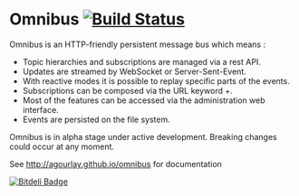Omnibus  [![Build Status](https://travis-ci.org/agourlay/omnibus.png?branch=master)](https://travis-ci.org/agourlay/omnibus)
=========

Omnibus is an HTTP-friendly persistent message bus which means :

- Topic hierarchies and subscriptions are managed via a rest API.
- Updates are streamed by WebSocket or Server-Sent-Event.
- With reactive modes it is possible to replay specific parts of the events.
- Subscriptions can be composed via the URL keyword +.
- Most of the features can be accessed via the administration web interface.
- Events are persisted on the file system.

Omnibus is in alpha stage under active development. Breaking changes could occur at any moment.

See <http://agourlay.github.io/omnibus> for documentation 

[![Bitdeli Badge](https://d2weczhvl823v0.cloudfront.net/agourlay/omnibus/trend.png)](https://bitdeli.com/free "Bitdeli Badge")